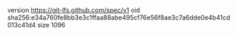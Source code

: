 version https://git-lfs.github.com/spec/v1
oid sha256:e34a760fe8bb3e3c1ffaa88abe495cf76e56f8ae3c7a6dde0e4b41cd013c41d4
size 1096
